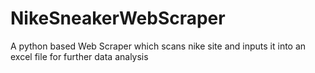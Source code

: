 # NikeSneakerWebScraper
A python based Web Scraper which scans nike site and inputs it into an excel file for further data analysis
